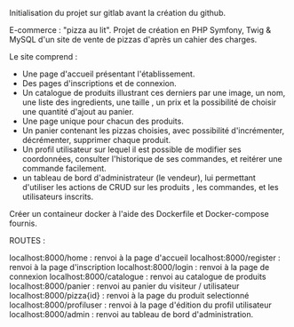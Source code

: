Initialisation du projet sur gitlab avant la création du github.

E-commerce : "pizza au lit".
Projet de création en PHP Symfony, Twig & MySQL d'un site de vente de pizzas d'après un cahier des charges.

Le site comprend :
- Une page d'accueil présentant l'établissement.
- Des pages d'inscriptions et de connexion.
- Un catalogue de produits illustrant ces derniers par une image, un nom, une liste des ingredients, une taille , un prix et la possibilité de choisir une quantité d'ajout au panier.
- Une page unique pour chacun des produits.
- Un panier contenant les pizzas choisies, avec possibilité d'incrémenter, décrémenter, supprimer chaque produit.
- Un profil utilisateur sur lequel il est possible de modifier ses coordonnées, consulter l'historique de ses commandes, et reitérer une commande facilement.
- un tableau de bord d'administrateur (le vendeur), lui permettant d'utiliser les actions de CRUD sur les produits , les commandes, et les utilisateurs inscrits.


Créer un containeur docker à l'aide des Dockerfile et Docker-compose fournis.

ROUTES :

localhost:8000/home       : renvoi à la page d'accueil
localhost:8000/register   : renvoi à la page d'inscription
localhost:8000/login      : renvoi à la page de connexion 
localhost:8000/catalogue   : renvoi au catalogue de produits 
localhost:8000/panier     : renvoi au panier du visiteur / utilisateur
localhost:8000/pizza{id}  : renvoi à la page du produit selectionné
localhost:8000/profiluser  : renvoi à la page d'édition du profil utilisateur
localhost:8000/admin      : renvoi au tableau de bord d'administration.

